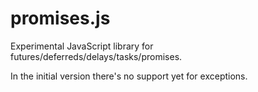 promises.js
===========

Experimental JavaScript library for futures/deferreds/delays/tasks/promises.

In the initial version there's no support yet for exceptions.

